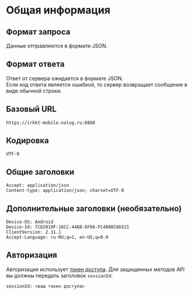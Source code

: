 # Общая информация

## Формат запроса

Данные отправляются в формате JSON.

## Формат ответа

Ответ от сервера ожидается в формате JSON.      
Если код ответа является ошибкой, то сервер возвращает сообщение в виде обычной строки.

## Базовый URL

`https://irkkt-mobile.nalog.ru:8888`

## Кодировка

`UTF-8`

## Общие заголовки

`Accept: application/json`  
`Content-type: application/json; charset=UTF-8`

## Дополнительные заголовки (необязательно)

`Device-OS: Android`  
`Device-Id: 7C82010F-16CC-446B-8F66-FC4080C66521`  
`ClientVersion: 2.11.1`  
`Accept-Language: ru-RU;q=1, en-US;q=0.9`

## Авторизация

Авторизация использует [токен доступа](./terms.md#%D1%82%D0%BE%D0%BA%D0%B5%D0%BD-%D0%B4%D0%BE%D1%81%D1%82%D1%83%D0%BF%D0%B0). Для защищенных методов API вы должны передать заголовок `sessionId`:

`sessionId: <ваш токен доступа>`
